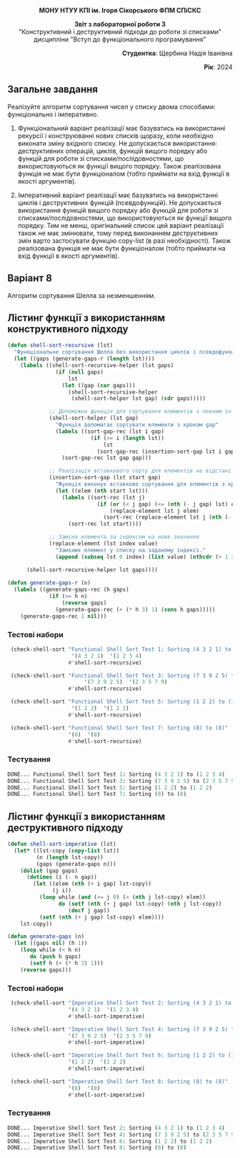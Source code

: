 <p align="center"><b>МОНУ НТУУ КПІ ім. Ігоря Сікорського ФПМ СПіСКС</b></p>
<p align="center">
<b>Звіт з лабораторної роботи 3</b><br/>
"Конструктивний і деструктивний підходи до роботи зі списками"<br/>
дисципліни "Вступ до функціонального програмування"
</p>
<p align="right"><b>Студентка</b>: Щербина Надія Іванівна</p>
<p align="right"><b>Рік</b>: 2024</p>

## Загальне завдання
Реалізуйте алгоритм сортування чисел у списку двома способами: функціонально і
імперативно.
1. Функціональний варіант реалізації має базуватись на використанні рекурсії і
   конструюванні нових списків щоразу, коли необхідно виконати зміну вхідного
   списку. Не допускається використання: деструктивних операцій, циклів, функцій
   вищого порядку або функцій для роботи зі списками/послідовностями, що
   використовуються як функції вищого порядку. Також реалізована функція не має
   бути функціоналом (тобто приймати на вхід функції в якості аргументів).

2. Імперативний варіант реалізації має базуватись на використанні циклів і
   деструктивних функцій (псевдофункцій). Не допускається використання функцій
   вищого порядку або функцій для роботи зі списками/послідовностями, що
   використовуються як функції вищого порядку. Тим не менш, оригінальний список
   цей варіант реалізації також не має змінювати, тому перед виконанням
   деструктивних змін варто застосувати функцію copy-list (в разі необхідності).
   Також реалізована функція не має бути функціоналом (тобто приймати на вхід
   функції в якості аргументів).

## Варіант **8** 
Алгоритм сортування Шелла за незменшенням.

## Лістинг функції з використанням конструктивного підходу
```lisp
(defun shell-sort-recursive (lst)
  "Функціональне сортування Шелла без використання циклів і псевдофункцій."
  (let ((gaps (generate-gaps-r (length lst))))
    (labels ((shell-sort-recursive-helper (lst gaps)
               (if (null gaps)
                   lst
                 (let ((gap (car gaps)))
                   (shell-sort-recursive-helper
                    (shell-sort-helper lst gap) (cdr gaps)))))

             ;; Допоміжна функція для сортування елементів з певним інтервалом
             (shell-sort-helper (lst gap)
               "Функція допомагає сортувати елементи з кроком gap"
               (labels ((sort-gap-rec (lst i gap)
                          (if (>= i (length lst))
                              lst
                            (sort-gap-rec (insertion-sort-gap lst i gap) (+ i 1) gap))))
                 (sort-gap-rec lst gap gap)))

             ;; Реалізація вставкового сорту для елементів на відстані gap
             (insertion-sort-gap (lst start gap)
               "Функція виконує вставкове сортування для елементів з кроком gap."
               (let ((elem (nth start lst)))
                 (labels ((sort-rec (lst j)
                            (if (or (< j gap) (<= (nth (- j gap) lst) elem))
                                (replace-element lst j elem)
                              (sort-rec (replace-element lst j (nth (- j gap) lst)) (- j gap)))))
                   (sort-rec lst start))))

             ;; Заміна елемента за індексом на нове значення
             (replace-element (lst index value)
               "Замінює елемент у списку на заданому індексі."
               (append (subseq lst 0 index) (list value) (nthcdr (+ 1 index) lst))))

      (shell-sort-recursive-helper lst gaps))))
      
(defun generate-gaps-r (n)
  (labels ((generate-gaps-rec (h gaps)
             (if (>= h n)
                 (reverse gaps)
               (generate-gaps-rec (+ (* h 3) 1) (cons h gaps)))))
    (generate-gaps-rec 1 nil)))
```
### Тестові набори
```lisp
 (check-shell-sort "Functional Shell Sort Test 1: Sorting (4 3 2 1) to (1 2 3 4)"
                    '(4 3 2 1)  '(1 2 3 4)
                   #'shell-sort-recursive)

 (check-shell-sort "Functional Shell Sort Test 3: Sorting (7 3 9 2 5) to (2 3 5 7 9)"
                        '(7 3 9 2 5)  '(2 3 5 7 9)
                   #'shell-sort-recursive)

 (check-shell-sort "Functional Shell Sort Test 5: Sorting (1 2 2) to (1 2 2)"
                    '(1 2 2)  '(1 2 2)
                   #'shell-sort-recursive)

 (check-shell-sort "Functional Shell Sort Test 7: Sorting (8) to (8)"
                   '(8)  '(8)
                   #'shell-sort-recursive)
```
### Тестування
```lisp
DONE... Functional Shell Sort Test 1: Sorting (4 3 2 1) to (1 2 3 4)
DONE... Functional Shell Sort Test 3: Sorting (7 3 9 2 5) to (2 3 5 7 9)
DONE... Functional Shell Sort Test 5: Sorting (1 2 2) to (1 2 2)
DONE... Functional Shell Sort Test 7: Sorting (8) to (8)
```
## Лістинг функції з використанням деструктивного підходу
```lisp
(defun shell-sort-imperative (lst)
  (let* ((lst-copy (copy-list lst))
         (n (length lst-copy))
         (gaps (generate-gaps n)))
    (dolist (gap gaps)
      (dotimes (i (- n gap))
        (let ((elem (nth (+ i gap) lst-copy))
              (j i))
          (loop while (and (>= j 0) (> (nth j lst-copy) elem))
                do (setf (nth (+ j gap) lst-copy) (nth j lst-copy))
                   (decf j gap))
          (setf (nth (+ j gap) lst-copy) elem))))
    lst-copy))

(defun generate-gaps (n)
  (let ((gaps nil) (h 1))
    (loop while (< h n)
       do (push h gaps)
       (setf h (+ (* h 3) 1)))
    (reverse gaps)))
```
### Тестові набори
```lisp
 (check-shell-sort "Imperative Shell Sort Test 2: Sorting (4 3 2 1) to (1 2 3 4)"
                   '(4 3 2 1)  '(1 2 3 4)
                   #'shell-sort-imperative)

 (check-shell-sort "Imperative Shell Sort Test 4: Sorting (7 3 9 2 5) to (2 3 5 7 9)"
                   '(7 3 9 2 5)  '(2 3 5 7 9)
                   #'shell-sort-imperative)

 (check-shell-sort "Imperative Shell Sort Test 6: Sorting (1 2 2) to (1 2 2)"
                   '(1 2 2)  '(1 2 2)
                   #'shell-sort-imperative)

 (check-shell-sort "Imperative Shell Sort Test 8: Sorting (8) to (8)"
                   '(8)  '(8)
                   #'shell-sort-imperative)
```
### Тестування
```lisp
DONE... Imperative Shell Sort Test 2: Sorting (4 3 2 1) to (1 2 3 4)
DONE... Imperative Shell Sort Test 4: Sorting (7 3 9 2 5) to (2 3 5 7 9)
DONE... Imperative Shell Sort Test 6: Sorting (1 2 2) to (1 2 2)
DONE... Imperative Shell Sort Test 8: Sorting (8) to (8)
```
